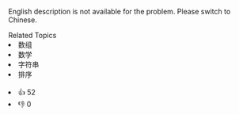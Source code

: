<p>English description is not available for the problem. Please switch to Chinese.</p>

<div><div>Related Topics</div><div><li>数组</li><li>数学</li><li>字符串</li><li>排序</li></div></div><br><div><li>👍 52</li><li>👎 0</li></div>